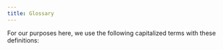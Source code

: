 ```yaml
---
title: Glossary
---
```


For our purposes here, we use the following capitalized terms with
these definitions:
